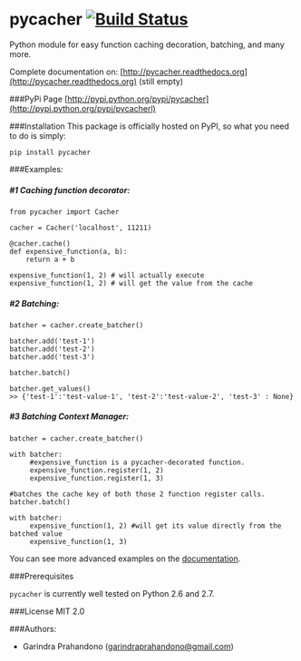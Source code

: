 pycacher [![Build Status](https://secure.travis-ci.org/garindra/pycacher.png)](https://secure.travis-ci.org/garindra/pycacher.png)
=======

Python module for easy function caching decoration, batching, and many more.

Complete documentation on:
[http://pycacher.readthedocs.org](http://pycacher.readthedocs.org) (still empty)

###PyPi Page
[http://pypi.python.org/pypi/pycacher](http://pypi.python.org/pypi/pycacherl)

###Installation
This package is officially hosted on PyPI, so what you need to do is simply:

    pip install pycacher

###Examples:


##### #1 Caching function decorator:

    from pycacher import Cacher

    cacher = Cacher('localhost', 11211)

    @cacher.cache() 
    def expensive_function(a, b):
        return a + b

    expensive_function(1, 2) # will actually execute
    expensive_function(1, 2) # will get the value from the cache

##### #2 Batching:

    
    batcher = cacher.create_batcher()

    batcher.add('test-1')
    batcher.add('test-2')
    batcher.add('test-3')

    batcher.batch()
    
    batcher.get_values()
    >> {'test-1':'test-value-1', 'test-2':'test-value-2', 'test-3' : None} 

##### #3 Batching Context Manager:


    batcher = cacher.create_batcher()

    with batcher:
         #expensive_function is a pycacher-decorated function.
         expensive_function.register(1, 2) 
         expensive_function.register(1, 3)
    
    #batches the cache key of both those 2 function register calls.
    batcher.batch()

    with batcher:
         expensive_function(1, 2) #will get its value directly from the batched value
         expensive_function(1, 3)

You can see more advanced examples on the [documentation](http://pycacher.readthedocs.org).

###Prerequisites

`pycacher` is currently well tested on Python 2.6 and 2.7.


###License
MIT 2.0

###Authors:
- Garindra Prahandono (garindraprahandono@gmail.com)
